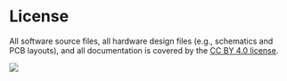 # License

All software source files, all hardware design files (e.g., schematics and PCB layouts), and all
documentation is covered by the 
[CC BY 4.0 license]( http://creativecommons.org/licenses/by/4.0/ ).

![]( https://i.creativecommons.org/l/by/4.0/88x31.png )
